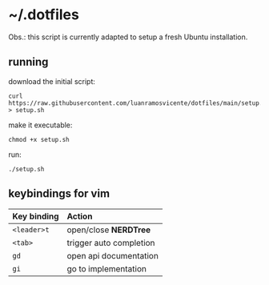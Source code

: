 # ~/.dotfiles

Obs.: this script is currently adapted to setup a fresh Ubuntu installation. 

## running

download the initial script:

```
curl https://raw.githubusercontent.com/luanramosvicente/dotfiles/main/setup.sh > setup.sh
```

make it executable:

```
chmod +x setup.sh
```

run:
```
./setup.sh
```

## keybindings for vim

| Key binding | Action                              |
| :---------- | :---------------------------------- |
| `<leader>t` | open/close **NERDTree**          |
| `<tab>`     | trigger auto completion          |
| `gd`        | open api documentation         |
| `gi`        | go to implementation                |
